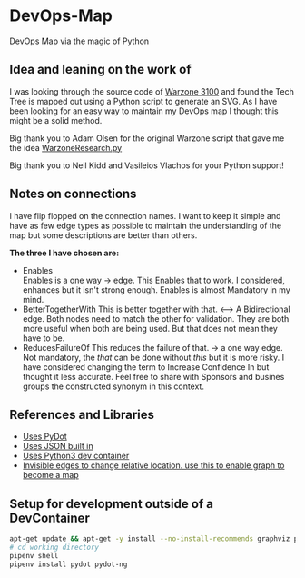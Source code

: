 # DevOps-Map
DevOps Map via the magic of Python

## Idea and leaning on the work of
I was looking through the source code of [Warzone 3100](https://github.com/Warzone2100/warzone2100) and found the Tech Tree is mapped out using a Python script to generate an SVG. As I have been looking for an easy way to maintain my DevOps map I thought this might be a solid method. 


Big thank you to Adam Olsen for the original Warzone script that gave me the idea
[WarzoneResearch.py](https://github.com/Warzone2100/warzone2100/blob/3.4.1/tools/tech-tree-chart-generator/warzoneresearch.py)

Big thank you to Neil Kidd and Vasileios Vlachos for your Python support!

## Notes on connections

I have flip flopped on the connection names. I want to keep it simple and have as few edge types as possible to maintain the understanding of the map but some descriptions are better than others.

__The three I have chosen are:__
 * Enables  
   Enables is a one way -> edge. This Enables that to work. I considered, enhances but it isn't strong enough. Enables is almost Mandatory in my mind. 
 * BetterTogetherWith
   This is better together with that. <--> A Bidirectional edge. Both nodes need to match the other for validation. They are both more useful when both are being used. But that does not mean they have to be.
 * ReducesFailureOf 
   This reduces the failure of that. -> a one way edge. Not mandatory, the *that* can be done without *this* but it is more risky. I have considered changing the term to Increase Confidence In but thought it less accurate. Feel free to share with Sponsors and busines groups the constructed synonym in this context. 

## References and Libraries 
 * [Uses PyDot](https://github.com/pydot/pydot) 
 * [Uses JSON built in](https://www.w3schools.com/python/python_json.asp) 
 * [Uses Python3 dev container](https://github.com/microsoft/vscode-dev-containers/tree/master/containers/python-3)
 * [Invisible edges to change relative location. use this to enable graph to become a map](https://graphviz.org/Gallery/undirected/grid.html) 

## Setup for development outside of a DevContainer

```bash
apt-get update && apt-get -y install --no-install-recommends graphviz python3-pip
# cd working directory
pipenv shell
pipenv install pydot pydot-ng
```
